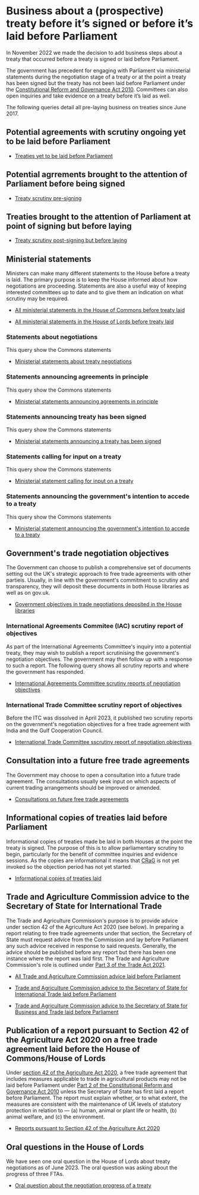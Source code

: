 # Business about a (prospective) treaty before it’s signed or before it’s laid before Parliament

In November 2022 we made the decision to add business steps about a treaty that occurred before a treaty is signed or laid before Parliament.

The government has precedent for engaging with Parliament via ministerial statements during the negotiation stage of a treaty or at the point a treaty has been signed but the treaty has not been laid before Parliament under the [Constitutional Reform and Governance Act 2010](https://www.legislation.gov.uk/ukpga/2010/25/part/2). Committees can also open inquiries and take evidence on a treaty before it’s laid as well.

The following queries detail all pre-laying business on treaties since June 2017.

## Potential agreements with scrutiny ongoing yet to be laid before Parliament

* [Treaties yet to be laid before Parliament](https://api.parliament.uk/s/1d94b67b)

## Potential agrrements brought to the attention of Parliament before being signed

* [Treaty scrutiny pre-signing](https://api.parliament.uk/s/ede69724)

## Treaties brought to the attention of Parliament at point of signing but before laying

* [Treaty scrutiny post-signing but before laying](https://api.parliament.uk/s/f8508180)

## Ministerial statements

Ministers can make many different statements to the House before a treaty is laid. The primary purpose is to keep the House informed about how negotiations are proceeding. Statements are also a useful way of keeping interested committees up to date and to give them an indication on what scrutiny may be required.  

* [All ministerial statements in the House of Commons before treaty laid](https://api.parliament.uk/s/1d6b5f7b)

* [All ministerial statements in the House of Lords before treaty laid](https://api.parliament.uk/s/38be6a8a)

### Statements about negotiations

This query show the Commons statements

* [Ministerial statements about treaty negotiations](https://api.parliament.uk/s/2eb7fd6c)

### Statements announcing agreements in principle

This query show the Commons statements

* [Ministerial statements announcing agreements in principle](https://api.parliament.uk/s/737a347f)

### Statements announcing treaty has been signed

This query show the Commons statements

* [Ministerial statements announcing a treaty has been signed](https://api.parliament.uk/s/2310e2c2)

### Statements calling for input on a treaty

This query show the Commons statements

* [Ministerial statement calling for input on a treaty](https://api.parliament.uk/s/7c61f9cb)

### Statements announcing the government's intention to accede to a treaty

This query show the Commons statements

* [Ministerial statement announcing the government's intention to accede to a treaty](https://api.parliament.uk/s/2b0295ac)


## Government's trade negotiation objectives

The Government can choose to publish a comprehensive set of documents setting out the UK's strategic approach to free trade agreements with other partieis. Usually, in line with the government's commitment to scrutiny and transparency, they will deposit these documents in both House libraries as well as on gov.uk.

* [Government objectives in trade negotiations deposited in the House libraries](https://api.parliament.uk/s/59c7874e)


### International Agreements Commitee (IAC) scrutiny report of objectives

As part of the International Agreements Committee's inquiry into a potential treaty, they may wish to publish a report scrutinising the government's negotiation objectives. The government may then follow up with a response to such a report. The following query shows all scrutiny reports and where the government has responded. 

* [International Agreements Committee scrutiny reports of negotiation objectives](https://api.parliament.uk/s/1db3d17c)

### International Trade Committee scrutiny report of objectives

Before the ITC was dissolved in April 2023, it published two scrutiny reports on the government's negotiation objectives for a free trade agreement with India and the Gulf Cooperation Council. 

* [International Trade Committee sscrutiny report of negotiation objectives](https://api.parliament.uk/s/c7e6550f)

## Consultation into a future free trade agreements

The Government may choose to open a consultation into a future trade agreement. The consultations usually seek input on which aspects of current trading arrangements should be improved or amended. 

* [Consultations on future free trade agreements](https://api.parliament.uk/s/b50dd870)

## Informational copies of treaties laid before Parliament

Informational copies of treaties made be laid in both Houses at the point the treaty is signed. The purpose of this is to allow parliamentary scrutiny to begin, particularly for the benefit of committee inquiries and evidence sessions. As the copies are informational it means that [CRaG](https://www.legislation.gov.uk/ukpga/2010/25/part/2) is not yet invoked so the objection period has not yet started. 

* [Informational copies of treaties laid](https://api.parliament.uk/s/0d66c8ba)

## Trade and Agriculture Commission advice to the Secretary of State for International Trade

The Trade and Agriculture Commission's purpose is to provide advice under section 42 of the Agriculture Act 2020 (see below). In preparing a report relating to free trade agreements under that section, the Secretary of State must request advice from the Commission and lay before Parliament any such advice received in response to said requests. Generally, the advice should be published before any report but there has been one instance where the report was laid first. The Trade and Agriculture Commission's role is outlined under [Part 3 of the Trade Act 2021](https://www.legislation.gov.uk/ukpga/2021/10/part/3/enacted). 

* [All Trade and Agriculture Commission advice laid before Parliament](https://api.parliament.uk/s/08744d7f)

* [Trade and Agriculture Commission advice to the Secretary of State for International Trade laid before Parliament](https://api.parliament.uk/s/f93cd44c)

* [Trade and Agriculture Commission advice to the Secretary of State for Business and Trade laid before Parliament](https://api.parliament.uk/s/2111596a) 

## Publication of a report pursuant to Section 42 of the Agriculture Act 2020 on a free trade agreement laid before the House of Commons/House of Lords

Under [section 42 of the Agriculture Act 2020](https://www.legislation.gov.uk/ukpga/2020/21/section/42), a free trade agreement that includes measures applicable to trade in agricultural products may not be laid before Parliament under [Part 2 of the Constitutional Reform and Governance Act 2010](https://www.legislation.gov.uk/ukpga/2010/25/part/2) unless the Secretary of State has first laid a report  before Parliament. The report must explain whether, or to what extent, the measures are consistent with the maintenance of UK levels of statutory protection in relation to — (a) human, animal or plant life or health, (b) animal welfare, and (c) the environment.

* [Reports pursuant to Section 42 of the Agriculture Act 2020](https://api.parliament.uk/s/807624cf)

## Oral questions in the House of Lords

We have seen one oral question in the House of Lords about treaty negotiations as of June 2023. The oral question was asking about the progress of three FTAs. 

* [Oral question about the negotiation progress of a treaty](https://api.parliament.uk/s/8a4d1f23)
